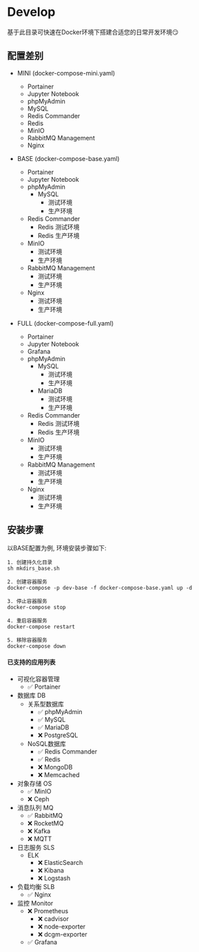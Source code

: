 # Develop

基于此目录可快速在Docker环境下搭建合适您的日常开发环境😏

## 配置差别

* MINI (docker-compose-mini.yaml)
    * Portainer
    * Jupyter Notebook
    * phpMyAdmin
    * MySQL
    * Redis Commander
    * Redis
    * MinIO
    * RabbitMQ Management
    * Nginx

* BASE (docker-compose-base.yaml)
    * Portainer
    * Jupyter Notebook
    * phpMyAdmin
        * MySQL
            * 测试环境
            * 生产环境
    * Redis Commander
        * Redis 测试环境
        * Redis 生产环境
    * MinIO
        * 测试环境
        * 生产环境
    * RabbitMQ Management
        * 测试环境
        * 生产环境
    * Nginx
        * 测试环境
        * 生产环境

* FULL (docker-compose-full.yaml)
    * Portainer
    * Jupyter Notebook
    * Grafana
    * phpMyAdmin
        * MySQL
            * 测试环境
            * 生产环境
        * MariaDB
            * 测试环境
            * 生产环境
    * Redis Commander
        * Redis 测试环境
        * Redis 生产环境
    * MinIO
        * 测试环境
        * 生产环境
    * RabbitMQ Management
        * 测试环境
        * 生产环境
    * Nginx
        * 测试环境
        * 生产环境

## 安装步骤

以BASE配置为例, 环境安装步骤如下:

``` shell
1. 创建持久化目录
sh mkdirs_base.sh

2. 创建容器服务
docker-compose -p dev-base -f docker-compose-base.yaml up -d

3. 停止容器服务
docker-compose stop

4. 重启容器服务
docker-compose restart

5. 移除容器服务
docker-compose down
```

#### 已支持的应用列表

* 可视化容器管理
    * ✅ Portainer
* 数据库 DB
    * 关系型数据库
        * ✅ phpMyAdmin
        * ✅ MySQL
        * ✅ MariaDB
        * ❌ PostgreSQL
    * NoSQL数据库
        * ✅ Redis Commander
        * ✅ Redis
        * ❌ MongoDB
        * ❌ Memcached
* 对象存储 OS
    * ✅ MinIO
    * ❌ Ceph
* 消息队列 MQ
    * ✅ RabbitMQ
    * ❌ RocketMQ
    * ❌ Kafka
    * ❌ MQTT
* 日志服务 SLS
    * ELK
        * ❌ ElasticSearch
        * ❌ Kibana
        * ❌ Logstash
* 负载均衡 SLB
    * ✅ Nginx
* 监控 Monitor
    * ❌ Prometheus
        * ❌ cadvisor
        * ❌ node-exporter
        * ❌ dcgm-exporter
    * ✅ Grafana
